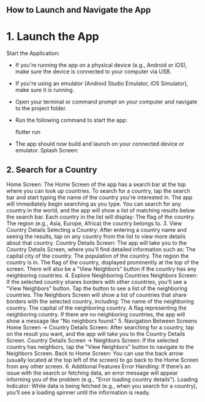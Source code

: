 ## How to Launch and Navigate the App
# 1. Launch the App
Start the Application:
- If you're running the app on a physical device (e.g., Android or iOS), make sure the device is connected to your computer via USB.
- If you're using an emulator (Android Studio Emulator, iOS Simulator), make sure it is running.
- Open your terminal or command prompt on your computer and navigate to the project folder.
- Run the following command to start the app:
  
  flutter run
  
- The app should now build and launch on your connected device or emulator.
Splash Screen:

## 2. Search for a Country
Home Screen:
The Home Screen of the app has a search bar at the top where you can look up countries.
To search for a country, tap the search bar and start typing the name of the country you're interested in. The app will immediately begin searching as you type.
You can search for any country in the world, and the app will show a list of matching results below the search bar.
Each country in the list will display:
The flag of the country.
The region (e.g., Asia, Europe, Africa) the country belongs to.
3. View Country Details
Selecting a Country:
After entering a country name and seeing the results, tap on any country from the list to view more details about that country.
Country Details Screen:
The app will take you to the Country Details Screen, where you'll find detailed information such as:
The capital city of the country.
The population of the country.
The region the country is in.
The flag of the country, displayed prominently at the top of the screen.
There will also be a "View Neighbors" button if the country has any neighboring countries.
4. Explore Neighboring Countries
Neighbors Screen:
If the selected country shares borders with other countries, you'll see a "View Neighbors" button.
Tap the button to see a list of the neighboring countries.
The Neighbors Screen will show a list of countries that share borders with the selected country, including:
The name of the neighboring country.
The capital of the neighboring country.
A flag representing the neighboring country.
If there are no neighboring countries, the app will show a message like "No neighbors found."
5. Navigation Between Screens
Home Screen → Country Details Screen:
After searching for a country, tap on the result you want, and the app will take you to the Country Details Screen.
Country Details Screen → Neighbors Screen:
If the selected country has neighbors, tap the "View Neighbors" button to navigate to the Neighbors Screen.
Back to Home Screen:
You can use the back arrow (usually located at the top left of the screen) to go back to the Home Screen from any other screen.
6. Additional Features
Error Handling: If there’s an issue with the search or fetching data, an error message will appear informing you of the problem (e.g., "Error loading country details").
Loading Indicator: While data is being fetched (e.g., when you search for a country), you’ll see a loading spinner until the information is ready.
